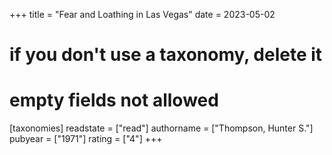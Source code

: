 +++
title = "Fear and Loathing in Las Vegas"
date = 2023-05-02
# if you don't use a taxonomy, delete it
# empty fields not allowed
[taxonomies]
  readstate = ["read"]
  authorname = ["Thompson, Hunter S."]
  pubyear = ["1971"]
  rating = ["4"]
+++

